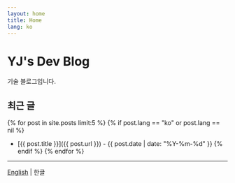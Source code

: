 ```yaml
---
layout: home
title: Home
lang: ko
---
```


# YJ's Dev Blog

기술 블로그입니다.

## 최근 글

{% for post in site.posts limit:5 %}
  {% if post.lang == "ko" or post.lang == nil %}
  - [{{ post.title }}]({{ post.url }}) - {{ post.date | date: "%Y-%m-%d" }}
  {% endif %}
{% endfor %}

---

[English](/en) | 한글

